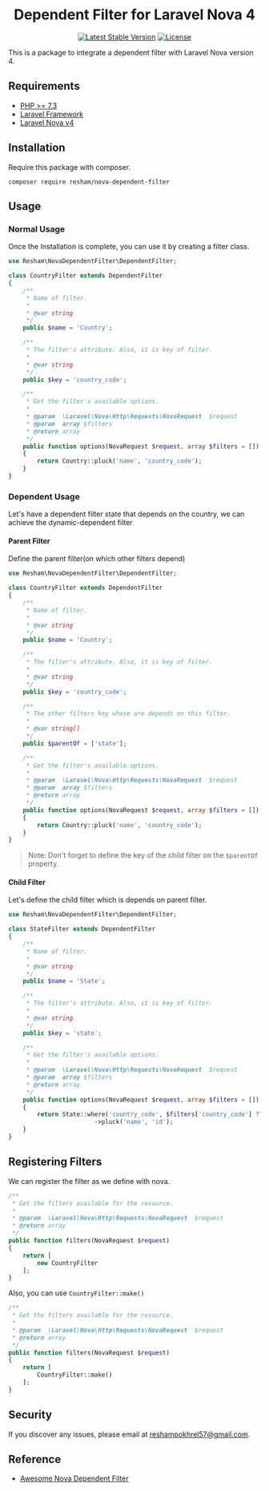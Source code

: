 <h1 align="center">Dependent Filter for Laravel Nova 4</h1>

<p align="center">
    <a href="https://packagist.org/packages/resham/nova-dependent-filter"><img src="https://img.shields.io/packagist/v/resham/nova-dependent-filter.svg?style=flat" alt="Latest Stable Version"></a>
    <a href="https://packagist.org/packages/resham/nova-dependent-filter"><img src="https://img.shields.io/packagist/l/resham/nova-dependent-filter.svg?style=flat" alt="License"></a>
</p>

This is a package to integrate a dependent filter with Laravel Nova version 4.

## Requirements
- [PHP >= 7.3](http://php.net/)
- [Laravel Framework](https://github.com/laravel/framework)
- [Laravel Nova v4](https://nova.laravel.com/)

## Installation
Require this package with composer.
```shell
composer require resham/nova-dependent-filter
```

## Usage
### Normal Usage
Once the Installation is complete, you can use it by creating a filter class.
```php
use Resham\NovaDependentFilter\DependentFilter;

class CountryFilter extends DependentFilter
{
    /**
     * Name of filter.
     *
     * @var string
     */
    public $name = 'Country';

    /**
     * The filter's attribute. Also, it is key of filter.
     *
     * @var string
     */
    public $key = 'country_code';

    /**
     * Get the filter's available options.
     *
     * @param  \Laravel\Nova\Http\Requests\NovaRequest  $request
     * @param  array $filters
     * @return array
     */
    public function options(NovaRequest $request, array $filters = [])
    {
        return Country::pluck('name', 'country_code');
    }
}
```

### Dependent Usage
Let's have a dependent filter state that depends on the country, we can achieve the dynamic-dependent filter

#### Parent Filter
Define the parent filter(on which other filters depend)
```php
use Resham\NovaDependentFilter\DependentFilter;

class CountryFilter extends DependentFilter
{
    /**
     * Name of filter.
     *
     * @var string
     */
    public $name = 'Country';

    /**
     * The filter's attribute. Also, it is key of filter.
     *
     * @var string
     */
    public $key = 'country_code';

    /**
     * The other filters key whose are depends on this filter.
     *
     * @var string[]
     */
    public $parentOf = ['state'];

    /**
     * Get the filter's available options.
     *
     * @param  \Laravel\Nova\Http\Requests\NovaRequest  $request
     * @param  array $filters
     * @return array
     */
    public function options(NovaRequest $request, array $filters = [])
    {
        return Country::pluck('name', 'country_code');
    }
}
```
> Note: Don't forget to define the key of the child filter on the ```$parentOf``` property.


#### Child Filter
Let's define the child filter which is depends on parent filter.
```php
use Resham\NovaDependentFilter\DependentFilter;

class StateFilter extends DependentFilter
{
    /**
     * Name of filter.
     *
     * @var string
     */
    public $name = 'State';

    /**
     * The filter's attribute. Also, it is key of filter.
     *
     * @var string
     */
    public $key = 'state';

    /**
     * Get the filter's available options.
     *
     * @param  \Laravel\Nova\Http\Requests\NovaRequest  $request
     * @param  array $filters
     * @return array
     */
    public function options(NovaRequest $request, array $filters = [])
    {
        return State::where('country_code', $filters['country_code'] ?? '')
                        ->pluck('name', 'id');
    }
}
```

## Registering Filters
We can register the filter as we define with nova.
```php
/**
 * Get the filters available for the resource.
 *
 * @param  \Laravel\Nova\Http\Requests\NovaRequest  $request
 * @return array
 */
public function filters(NovaRequest $request)
{
    return [
        new CountryFilter
    ];
}
```
Also, you can use ```CountryFilter::make()```
```php
/**
 * Get the filters available for the resource.
 *
 * @param  \Laravel\Nova\Http\Requests\NovaRequest  $request
 * @return array
 */
public function filters(NovaRequest $request)
{
    return [
        CountryFilter::make()
    ];
}
```
## Security
If you discover any issues, please email at [reshampokhrel57@gmail.com](mailto:reshampokhrel57@gmail.com).

## Reference
- [Awesome Nova Dependent Filter](https://github.com/awesome-nova/dependent-filter)
